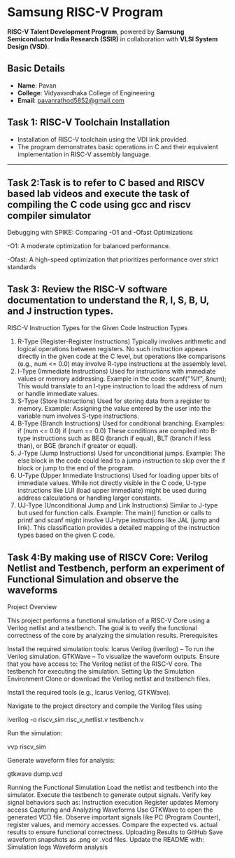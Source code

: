 # Samsung RISC-V Program  

**RISC-V Talent Development Program**, powered by **Samsung Semiconductor India Research (SSIR)** in collaboration with **VLSI System Design (VSD)**.  

## Basic Details  
- **Name**: Pavan  
- **College**: Vidyavardhaka College of Engineering  
- **Email**: pavanrathod5852@gmail.com  

## Task 1: RISC-V Toolchain Installation 
- Installation of RISC-V toolchain using the VDI link provided.
- The program demonstrates basic operations in C and their equivalent implementation in RISC-V assembly language.  

---
## Task 2:Task is to refer to C based and RISCV based lab videos and execute the task of compiling the C code using gcc and riscv compiler simulator

Debugging with SPIKE: Comparing -O1 and -Ofast Optimizations

-O1: A moderate optimization for balanced performance.

-Ofast: A high-speed optimization that prioritizes performance over strict standards


## Task 3: Review the RISC-V software documentation to understand the R, I, S, B, U, and J instruction types.

RISC-V Instruction Types for the Given Code
Instruction Types
1. R-Type (Register-Register Instructions)
Typically involves arithmetic and logical operations between registers.
No such instruction appears directly in the given code at the C level, but operations like comparisons (e.g., num <= 0.0) may involve R-type instructions at the assembly level.
2. I-Type (Immediate Instructions)
Used for instructions with immediate values or memory addressing.
Example in the code: scanf("%lf", &num);
This would translate to an I-type instruction to load the address of num or handle immediate values.
3. S-Type (Store Instructions)
Used for storing data from a register to memory.
Example: Assigning the value entered by the user into the variable num involves S-type instructions.
4. B-Type (Branch Instructions)
Used for conditional branching.
Examples:
if (num <= 0.0)
if (num == 0.0)
These conditions are compiled into B-type instructions such as BEQ (branch if equal), BLT (branch if less than), or BGE (branch if greater or equal).
5. J-Type (Jump Instructions)
Used for unconditional jumps.
Example: The else block in the code could lead to a jump instruction to skip over the if block or jump to the end of the program.
6. U-Type (Upper Immediate Instructions)
Used for loading upper bits of immediate values.
While not directly visible in the C code, U-type instructions like LUI (load upper immediate) might be used during address calculations or handling larger constants.
7. UJ-Type (Unconditional Jump and Link Instructions)
Similar to J-type but used for function calls.
Example: The main() function or calls to printf and scanf might involve UJ-type instructions like JAL (jump and link).
This classification provides a detailed mapping of the instruction types based on the given C code.

## Task 4:By making use of RISCV Core: Verilog Netlist and Testbench, perform an experiment of Functional Simulation and observe the waveforms

Project Overview

This project performs a functional simulation of a RISC-V Core using a Verilog netlist and a testbench.
The goal is to verify the functional correctness of the core by analyzing the simulation results.
Prerequisites

Install the required simulation tools:
Icarus Verilog (iverilog) – To run the Verilog simulation.
GTKWave – To visualize the waveform outputs.
Ensure that you have access to:
The Verilog netlist of the RISC-V core.
The testbench for executing the simulation.
Setting Up the Simulation Environment
Clone or download the Verilog netlist and testbench files.

Install the required tools (e.g., Icarus Verilog, GTKWave).

Navigate to the project directory and compile the Verilog files using

iverilog -o riscv_sim risc_v_netlist.v testbench.v

Run the simulation:

vvp riscv_sim

Generate waveform files for analysis:

gtkwave dump.vcd

Running the Functional Simulation
Load the netlist and testbench into the simulator.
Execute the testbench to generate output signals.
Verify key signal behaviors such as:
Instruction execution
Register updates
Memory access
Capturing and Analyzing Waveforms
Use GTKWave to open the generated VCD file.
Observe important signals like PC (Program Counter), register values, and memory accesses.
Compare the expected vs. actual results to ensure functional correctness.
Uploading Results to GitHub
Save waveform snapshots as .png or .vcd files.
Update the README with:
Simulation logs
Waveform analysis

